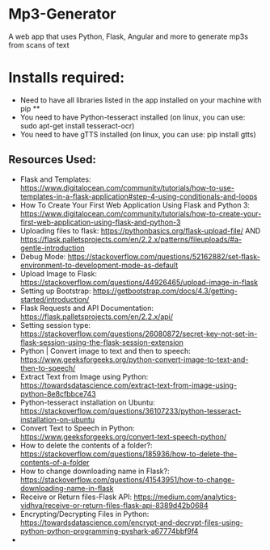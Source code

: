 # Mp3-Generator
A web app that uses Python, Flask, Angular and more to generate mp3s from scans of text

# Installs required:
- Need to have all libraries listed in the app installed on your machine with pip **
- You need to have Python-tesseract installed (on linux, you can use: sudo apt-get install tesseract-ocr)
- You need to have gTTS installed (on linux, you can use: pip install gtts)

## Resources Used:
- Flask and Templates: https://www.digitalocean.com/community/tutorials/how-to-use-templates-in-a-flask-application#step-4-using-conditionals-and-loops
- How To Create Your First Web Application Using Flask and Python 3: https://www.digitalocean.com/community/tutorials/how-to-create-your-first-web-application-using-flask-and-python-3
- Uploading files to flask: https://pythonbasics.org/flask-upload-file/ AND https://flask.palletsprojects.com/en/2.2.x/patterns/fileuploads/#a-gentle-introduction
- Debug Mode: https://stackoverflow.com/questions/52162882/set-flask-environment-to-development-mode-as-default
- Upload Image to Flask: https://stackoverflow.com/questions/44926465/upload-image-in-flask
- Setting up Bootstrap: https://getbootstrap.com/docs/4.3/getting-started/introduction/
- Flask Requests and API Documentation: https://flask.palletsprojects.com/en/2.2.x/api/
- Setting session type: https://stackoverflow.com/questions/26080872/secret-key-not-set-in-flask-session-using-the-flask-session-extension
- Python | Convert image to text and then to speech: https://www.geeksforgeeks.org/python-convert-image-to-text-and-then-to-speech/
- Extract Text from Image using Python: https://towardsdatascience.com/extract-text-from-image-using-python-8e8cfbbce743
- Python-tesseract installation on Ubuntu: https://stackoverflow.com/questions/36107233/python-tesseract-installation-on-ubuntu
- Convert Text to Speech in Python: https://www.geeksforgeeks.org/convert-text-speech-python/
- How to delete the contents of a folder?: https://stackoverflow.com/questions/185936/how-to-delete-the-contents-of-a-folder
- How to change downloading name in Flask?: https://stackoverflow.com/questions/41543951/how-to-change-downloading-name-in-flask
- Receive or Return files-Flask API: https://medium.com/analytics-vidhya/receive-or-return-files-flask-api-8389d42b0684
- Encrypting/Decrypting Files in Python: https://towardsdatascience.com/encrypt-and-decrypt-files-using-python-python-programming-pyshark-a67774bbf9f4
- 
